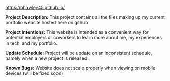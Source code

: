 https://bhawley45.github.io/ 

**Project Description:**
  This project contains all the files making up my current portfolio website hosted here on github

**Project Intentions:**
  This website is intended as a convenient way for potential employers or coworkers to learn more about me, my experiences in tech, and my portfolio.

**Update Schedule:**
  Project will be update on an inconsistent schedule, namely when a new project is released.

**Known Bugs:**
  Website does not scale properly when viewing on mobile devices (will be fixed soon)
